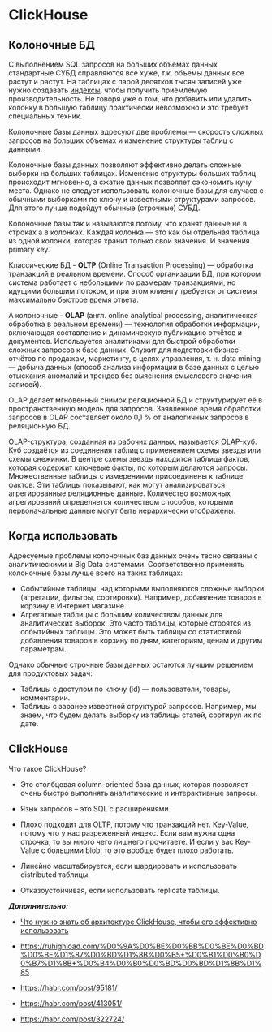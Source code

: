 # ClickHouse

## Колоночные БД

С выполнением SQL запросов на больших объемах данных стандартные СУБД справляются все хуже, т.к. объемы данных все растут и растут. На таблицах с парой десятков тысяч записей уже нужно создавать [индексы](https://ruhighload.com/%d0%98%d0%bd%d0%b4%d0%b5%d0%ba%d1%81%d1%8b+%d0%b2+mysql), чтобы получить приемлемую производительность. Не говоря уже о том, что добавить или удалить колонку в большую таблицу практически невозможно и это требует специальных техник. 

Колоночные базы данных адресуют две проблемы — скорость сложных запросов на больших объемах и изменение структуры таблиц с данными.

Колоночные базы данных позволяют эффективно делать сложные выборки на больших таблицах. Изменение структуры больших таблиц происходит мгновенно, а сжатие данных позволяет сэкономить кучу места. Однако не следует использовать колоночные базы для случаев с обычными выборками по ключу и известными структурами запросов. Для этого лучше подойдут обычные (строчные) СУБД.

Колоночные базы так и называются потому, что хранят данные не в строках а в колонках. Каждая колонка — это как бы отдельная таблица из одной колонки, которая хранит только свои значения. И значения primary key.

Классические БД - **OLTP** (Online Transaction Processing) — обработка транзакций в реальном времени. Способ организации БД, при котором система работает с небольшими по размерам транзакциями, но идущими большим потоком, и при этом клиенту требуется от системы максимально быстрое время ответа. 

А колоночные - **OLAP** (англ. online analytical processing, аналитическая обработка в реальном времени) — технология обработки информации, включающая составление и динамическую публикацию отчётов и документов. Используется аналитиками для быстрой обработки сложных запросов к базе данных. Служит для подготовки бизнес-отчётов по продажам, маркетингу, в целях управления, т. н. data mining — добыча данных (способ анализа информации в базе данных с целью отыскания аномалий и трендов без выяснения смыслового значения записей).

OLAP делает мгновенный снимок реляционной БД и структурирует её в пространственную модель для запросов. Заявленное время обработки запросов в OLAP составляет около 0,1 % от аналогичных запросов в реляционную БД.

OLAP-структура, созданная из рабочих данных, называется OLAP-куб. Куб создаётся из соединения таблиц с применением схемы звезды или схемы снежинки. В центре схемы звезды находится таблица фактов, которая содержит ключевые факты, по которым делаются запросы. Множественные таблицы с измерениями присоединены к таблице фактов. Эти таблицы показывают, как могут анализироваться агрегированные реляционные данные. Количество возможных агрегирований определяется количеством способов, которыми первоначальные данные могут быть иерархически отображены.

## Когда использовать

Адресуемые проблемы колоночных баз данных очень тесно связаны с аналитическими и Big Data системами. Соответственно применять колоночные базы лучше всего на таких таблицах:

- Событийные таблицы, над которыми выполняются сложные выборки (агрегации, фильтры, сортировки). Например, добавление товаров в корзину в Интернет магазине.
- Агрегатные таблицы с большим количеством данных для аналитических выборок. Это часто таблицы, которые строятся из событийных таблицы. Это может быть таблицы со статистикой добавления товаров в корзину по дням, категориям, ценам и другим параметрам.

Однако обычные строчные базы данных остаются лучшим решением для продуктовых задач:

- Таблицы с доступом по ключу (id) — пользователи, товары, комментарии.
- Таблицы с заранее известной структурой запросов. Например, мы знаем, что будем делать выборку из таблицы статей, сортируя их по дате.



## ClickHouse

 Что такое ClickHouse?

- Это столбцовая column-oriented база данных, которая позволяет очень быстро выполнять аналитические и интерактивные запросы.

- Язык запросов – это SQL с расширениями.

- Плохо подходит для OLTP, потому что транзакций нет. Key-Value, потому что у нас разреженный индекс. Если вам нужна одна строчка, то вы много чего лишнего прочитаете. И если у вас Key-Value с большими blob, то это вообще будет плохо работать.

- Линейно масштабируется, если шардировать и использовать distributed таблицы.

- Отказоустойчивая, если использовать replicate таблицы.

  

***Дополнительно:***

- [Что нужно знать об архитектуре ClickHouse, чтобы его эффективно использовать](https://habr.com/ru/post/509540/)

- https://ruhighload.com/%D0%9A%D0%BE%D0%BB%D0%BE%D0%BD%D0%BE%D1%87%D0%BD%D1%8B%D0%B5+%D0%B1%D0%B0%D0%B7%D1%8B+%D0%B4%D0%B0%D0%BD%D0%BD%D1%8B%D1%85

- https://habr.com/post/95181/

- https://habr.com/post/413051/

- https://habr.com/post/322724/

  